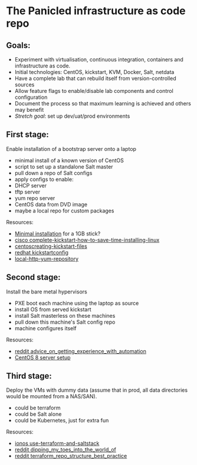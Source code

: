# The Panicled infrastructure as code repo

## Goals:

- Experiment with virtualisation, continuous integration, containers and infrastructure as code.
- Initial technologies: CentOS, kickstart, KVM, Docker, Salt, netdata
- Have a complete lab that can rebuild itself from version-controlled sources
- Allow feature flags to enable/disable lab components and control configuration
- Document the process so that maximum learning is achieved and others may benefit
- *Stretch goal*: set up dev/uat/prod environments


## First stage:

Enable installation of a bootstrap server onto a laptop

- minimal install of a known version of CentOS
- script to set up a standalone Salt master
- pull down a repo of Salt configs
- apply configs to enable:
- DHCP server
- tftp server
- yum repo server
- CentOS data from DVD image
- maybe a local repo for custom packages

Resources:

- [Minimal installation](https://www.centos.org/forums/viewtopic.php?t=47262) for a 1GB stick?
- [cisco complete-kickstart-how-to-save-time-installing-linux](https://www.linuxtoday.com/blog/complete-kickstart-how-to-save-time-installing-linux.html)
- [centoscreating-kickstart-files](https://docs.centos.org/en-US/8-docs/advanced-install/assembly_creating-kickstart-files/)
- [redhat kickstartconfig](https://access.redhat.com/labs/kickstartconfig/)
- [local-http-yum-repository](https://www.tecmint.com/setup-local-http-yum-repository-on-centos-7/)


## Second stage:

Install the bare metal hypervisors

- PXE boot each machine using the laptop as source
- install OS from served kickstart
- install Salt masterless on these machines
- pull down this machine's Salt config repo
- machine configures itself

Resources:

- [reddit advice_on_getting_experience_with_automation](https://www.reddit.com/r/homelab/comments/6612r1/advice_on_getting_experience_with_automation/)
- [CentOS 8 server setup](https://www.tecmint.com/initial-server-setup-with-centos-rhel-8/)


## Third stage:

Deploy the VMs with dummy data (assume that in prod, all data directories would be mounted from a NAS/SAN).

- could be terraform
- could be Salt alone
- could be Kubernetes, just for extra fun

Resources:

- [ionos use-terraform-and-saltstack](https://devops.ionos.com/tutorials/use-terraform-and-saltstack-for-provisioning-and-configuration-management/)
- [reddit dipping_my_toes_into_the_world_of](https://www.reddit.com/r/sysadmin/comments/cqkd00/advice_for_dipping_my_toes_into_the_world_of/)
- [reddit terraform_repo_structure_best_practice](https://www.reddit.com/r/devops/comments/dbtn78/terraform_repo_structure_best_practice/)

